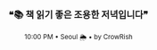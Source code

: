 <div align="center">

<br>

<h3>❝📚 책 읽기 좋은 조용한 저녁입니다❞</h3>

<sub>10:00 PM • Seoul 🌦️ • by CrowRish</sub>

<br>

</div>